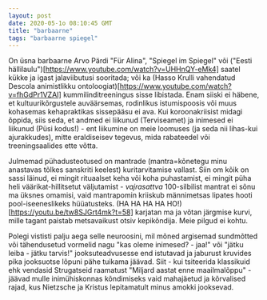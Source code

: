 ```yaml
---
layout: post
date: 2020-05-1o 08:10:45 GMT
title: "barbaarne"
tags: "barbaarne spiegel"
---
```


On üsna barbaarne Arvo Pärdi "Für Alina", "Spiegel im Spiegel" või ("Eesti hällilaulu")[https://www.youtube.com/watch?v=UHHnQY-eMk4] saatel kükke ja igast jalaviibutusi sooritada; 
või ka (Hasso Krulli vahendatud Descola animistlikku ontoloogiat)[https://www.youtube.com/watch?v=fhGdPr1VZAI] kummilinditreeningus sisse libistada. Enam siiski ei häbene, 
et kultuurikõrgustele auväärsemas, rodinlikus istumispoosis või muus kohasemas kehapraktikas sissepääsu ei ava. Kui koroonakriisist midagi õppida, siis seda, et andmed ei liikunud (Terviseamet) ja inimesed ei liikunud (Püsi kodus!) - ent liikumine on meie loomuses (ja seda nii lihas-kui ajurakkudes), mitte eraldiseisev tegevus, mida rabateedel või treeningsaalides ette võtta.

Julmemad pühadusteotused on mantrade (mantra=kõnetegu minu anastavas tõlkes sanskriti keelest) kuritarvitamise vallast. 
Siin om kõik on sassi läinud, ei mingit rituaalset keha või koha puhastamist, ei mingit püha heli väärikat-hillitsetut väljutamist  - 
*vajrasattva* 100-silbilist mantrat ei sõnu ma üksnes omamisi, vaid mantrapomin kriiskub männimetsas lipates hooti 
pool-iseeneslikeks hüüatusteks. (HA HA HA HA HO!)[https://youtu.be/tw8SJGrt4mk?t=58] karjatan ma ja võtan järgmise kurvi, mille tagant paistab metsavaikust otsiv kepikõndija. Meie pilgud ei kohtu.

Polegi vististi palju aega selle neuroosini, mil mõned argisemad sundmõtted või tähendusetud vormelid nagu "kas oleme inimesed? - jaa!" või "jätku leiba - jätku tarvis!" jooksuteadvusesse end istutavad ja jaburust kruvides pika jooksuotse lõpuni pähe tuikama jäävad. Siit - kui tsiteerida klassikuid ehk vendasid Strugatseid raamatust "Miljard aastat enne maailmalõppu" - jäävad mulle inimühiskonnas kõndimiseks vaid mahajäetud ja kõrvalised rajad, kus Nietzsche ja Kristus lepitamatult minus amokki jooksevad. 
